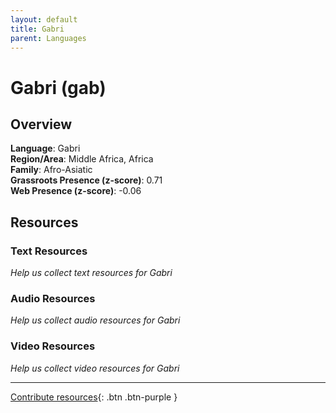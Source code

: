 ```yaml
---
layout: default
title: Gabri
parent: Languages
---
```


# Gabri (gab)

## Overview

**Language**: Gabri  
**Region/Area**: Middle Africa, Africa  
**Family**: Afro-Asiatic  
**Grassroots Presence (z-score)**: 0.71  
**Web Presence (z-score)**: -0.06  

## Resources

### Text Resources
*Help us collect text resources for Gabri*

### Audio Resources
*Help us collect audio resources for Gabri*

### Video Resources
*Help us collect video resources for Gabri*

---

[Contribute resources](https://forms.office.com/e/1SfLJx3u1r){: .btn .btn-purple }
